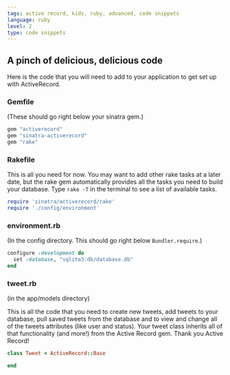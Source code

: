 ```yaml
---
tags: active record, kids, ruby, advanced, code snippets
language: ruby
level: 2
type: code snippets
---
```


## A pinch of delicious, delicious code

Here is the code that you will need to add to your application to get set up with ActiveRecord.

### Gemfile
(These should go right below your sinatra gem.)

```ruby 
gem "activerecord"
gem "sinatra-activerecord"
gem "rake"
```

### Rakefile

This is all you need for now. You may want to add other rake tasks at a later date, but the rake gem automatically provides all the tasks you need to build your database. Type `rake -T` in the terminal to see a list of available tasks.

```ruby
require 'sinatra/activerecord/rake' 
require './config/environment' 
```

### environment.rb
(In the config directory. This should go right below `Bundler.require`.)

```ruby
configure :development do
  set :database, "sqlite3:db/database.db"
end
```

### tweet.rb 
(in the app/models directory)

This is all the code that you need to create new tweets, add tweets to your database, pull saved tweets from the database and to view and change all of the tweets attributes (like user and status). Your tweet class inherits all of that functionality (and more!) from the Active Record gem. Thank you Active Record!

```ruby
class Tweet < ActiveRecord::Base

end
```



